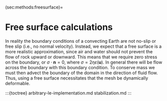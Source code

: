 (sec:methods:freesurface)=
# Free surface calculations

In reality the boundary conditions of a convecting Earth are not no-slip or
free slip (i.e., no normal velocity). Instead, we expect that a free surface
is a more realistic approximation, since air and water should not prevent the
flow of rock upward or downward. This means that we require zero stress on the
boundary, or $\sigma \cdot \textbf{n} = 0$, where
$\sigma = 2 \eta \varepsilon (\textbf{u})$. In general there will be flow
across the boundary with this boundary condition. To conserve mass we must
then advect the boundary of the domain in the direction of fluid flow. Thus,
using a free surface necessitates that the mesh be dynamically deformable.




:::{toctree}
arbitrary-le-implementation.md
stabilization.md
:::
